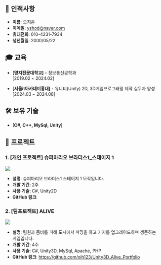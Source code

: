 ## 👤 인적사항
- **이름**: 오지훈
- **이메일**: yshod@naver.com
- **휴대전화**: 010-4231-7934
- **생년월일**: 2000/05/22

## 🎓 교육
- **[명지전문대학교]** – 정보통신공학과  
  [2019.02 ~ 2024.02]
  
- **[서울it아카데미홍대]** - 유니티(Unity) 2D, 3D게임프로그래밍 제작 실무자 양성  
  [2024.03 ~ 2024.08]

## 🛠️ 보유 기술
- **[C#, C++, MySql, Unity]**

## 💼 프로젝트
### 1. [개인 프로젝트] 슈퍼마리오 브라더스1_스테이지 1
<img src="![supermario](https://github.com/user-attachments/assets/0ba0b8cf-76ed-4881-a925-978ad3556eea)"/>

- **설명**: 슈퍼마리오 브라더스1 스테이지 1 모작입니다.
- **개발 기간**: 2주
- **사용 기술**: C#, Unity2D
- **GitHub 링크**: 

### 2. [팀프로젝트] ALIVE
<img src="https://github.com/user-attachments/assets/23cd14d5-ed33-4195-870e-3dd0085c9625"/>

- **설명**: 팀원과 좀비를 피해 도시에서 파밍을 하고 기지를 업그레이드하며 생존하는 게임입니다.
- **개발 기간**: 4주
- **사용 기술**: C#, Unity3D, MySql, Apache, PHP
- **GitHub 링크**: https://github.com/ojh123/Unity3D_Alive_Portfolio
 

